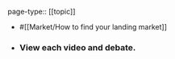 page-type:: [[topic]]

- #[[Market/How to find your landing market]]

- ### View each video and debate.



